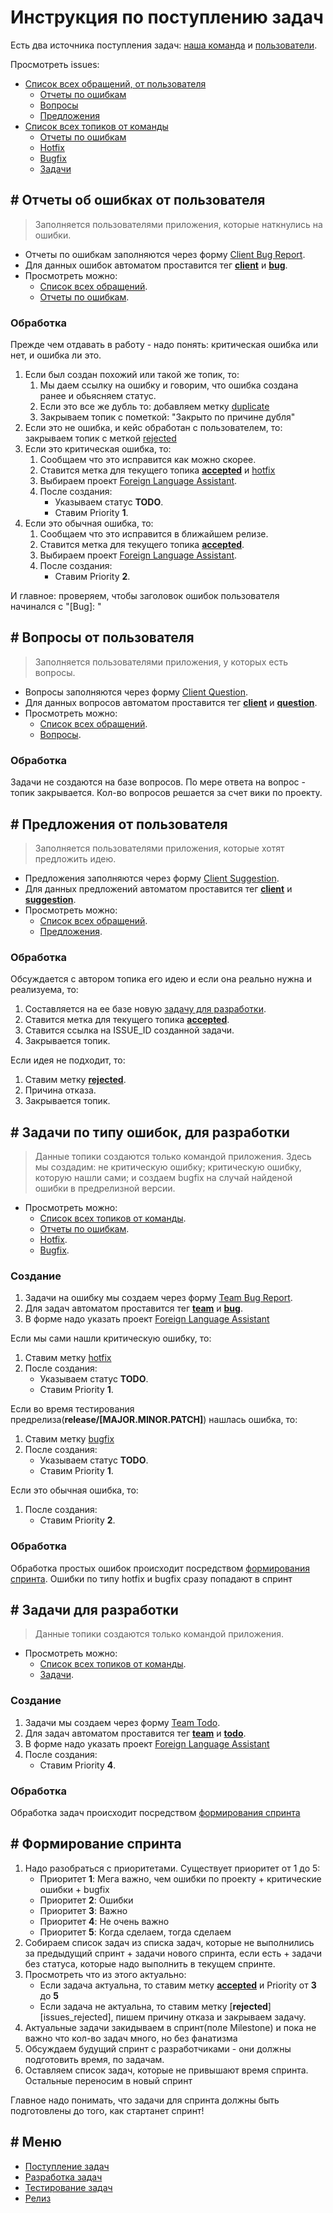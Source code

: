 [issues_by_client]: https://github.com/ManushovRodion/foreign-language-assistant/labels/client
[issues_by_client__type_bug]: https://github.com/ManushovRodion/app-help-translate/issues?q=is%3Aopen+label%3Aclient+label%3Abug
[issues_by_client__type_suggestion]: https://github.com/ManushovRodion/app-help-translate/issues?q=is%3Aopen+label%3Aclient+label%3Asuggestion
[issues_by_client__type_question]: https://github.com/ManushovRodion/app-help-translate/issues?q=is%3Aopen+label%3Aclient+label%3Aquestion
[issues_by_team]: https://github.com/ManushovRodion/foreign-language-assistant/labels/team
[issues_by_team__type_bug]: https://github.com/ManushovRodion/app-help-translate/issues?q=is%3Aopen+label%3Ateam+label%3Abug
[issues_by_team__type_bugfix]: https://github.com/ManushovRodion/app-help-translate/issues?q=is%3Aopen+label%3Ateam+label%3Abugfix
[issues_by_team__type_hotfix]: https://github.com/ManushovRodion/app-help-translate/issues?q=is%3Aopen+label%3Ateam+label%3Ahotfix
[issues_by_team__type_todo]: https://github.com/ManushovRodion/app-help-translate/issues?q=is%3Aopen+label%3Ateam+label%3Atodo
[issues_type_question]: https://github.com/ManushovRodion/foreign-language-assistant/labels/question
[issues_type_bug]: https://github.com/ManushovRodion/foreign-language-assistant/labels/bug
[issues_type_suggestion]: https://github.com/ManushovRodion/foreign-language-assistant/labels/suggestion
[issues_type_accepted]: https://github.com/ManushovRodion/foreign-language-assistant/labels/accepted
[issues_type_rejected]: https://github.com/ManushovRodion/foreign-language-assistant/labels/rejected
[issues_type_duplicate]: https://github.com/ManushovRodion/foreign-language-assistant/labels/duplicate
[issues_type_todo]: https://github.com/ManushovRodion/foreign-language-assistant/labels/todo
[issues_type_hotfix]: https://github.com/ManushovRodion/foreign-language-assistant/labels/hotfix
[issues_type_bugfix]: https://github.com/ManushovRodion/foreign-language-assistant/labels/bugfix
[form_by_client_template_bug]: https://github.com/ManushovRodion/foreign-language-assistant/issues/new?assignees=&labels=client%2Cbug&template=client_bug_report.yml
[form_by_client_template_suggestion]: https://github.com/ManushovRodion/foreign-language-assistant/issues/new?assignees=&labels=client%2Csuggestion&template=client_suggestion.yml
[form_by_client_template_question]: https://github.com/ManushovRodion/foreign-language-assistant/issues/new?assignees=&labels=client%2Cquestion&template=client_question.yml
[form_by_team_template_bug]: https://github.com/ManushovRodion/foreign-language-assistant/issues/new?assignees=&labels=team%2Cbug&template=team_bug_report.yml
[form_by_team_template_todo]: https://github.com/ManushovRodion/foreign-language-assistant/issues/new?assignees=&labels=team%2Ctodo&template=team_todo.yml
[project]: https://github.com/users/ManushovRodion/projects/6

# Инструкция по поступлению задач

Есть два источника поступления задач: [наша команда][issues_by_team] и [пользователи][issues_by_client].

Просмотреть issues:

- [Список всех обращений, от пользователя][issues_by_client]
  - [Отчеты по ошибкам][issues_by_client__type_bug]
  - [Вопросы][issues_by_client__type_question]
  - [Предложения][issues_by_client__type_suggestion]
- [Список всех топиков от команды][issues_by_team]
  - [Отчеты по ошибкам][issues_by_team__type_bug]
  - [Hotfix][issues_by_team__type_hotfix]
  - [Bugfix][issues_by_team__type_bugfix]
  - [Задачи][issues_by_team__type_todo]

## # Отчеты об ошибках от пользователя

> Заполняется пользователями приложения, которые наткнулись на ошибки.

- Отчеты по ошибкам заполняются через форму [Client Bug Report][form_by_client_template_bug].
- Для данных ошибок автоматом проставится тег [**client**][issues_by_client] и [**bug**][issues_type_bug].
- Просмотреть можно:
  - [Список всех обращений][issues_by_client].
  - [Отчеты по ошибкам][issues_by_client__type_bug].

### Обработка

Прежде чем отдавать в работу - надо понять: критическая ошибка или нет, и ошибка ли это.

1. Если был создан похожий или такой же топик, то:
   1. Мы даем ссылку на ошибку и говорим, что ошибка создана ранее и обьясняем статус.
   2. Если это все же дубль то: добавляем метку [duplicate][issues_type_duplicate]
   3. Закрываем топик с пометкой: "Закрыто по причине дубля"
2. Если это не ошибка, и кейс обработан с пользователем, то: закрываем топик с меткой [rejected][issues_type_rejected]
3. Если это критическая ошибка, то:
   1. Сообщаем что это исправится как можно скорее.
   2. Ставится метка для текущего топика [**accepted**][issues_type_accepted] и [hotfix][issues_type_hotfix]
   3. Выбираем проект [Foreign Language Assistant][project].
   4. После создания:
      - Указываем статус **TODO**.
      - Ставим Priority **1**.
4. Если это обычная ошибка, то:
   1. Сообщаем что это исправится в ближайшем релизе.
   2. Ставится метка для текущего топика [**accepted**][issues_type_accepted].
   3. Выбираем проект [Foreign Language Assistant][project].
   4. После создания:
      - Ставим Priority **2**.

И главное: проверяем, чтобы заголовок ошибок пользователя начинался с "[Bug]: "

## # Вопросы от пользователя

> Заполняется пользователями приложения, у которых есть вопросы.

- Вопросы заполняются через форму [Client Question][form_by_client_template_question].
- Для данных вопросов автоматом проставится тег [**client**][issues_by_client] и [**question**][issues_type_question].
- Просмотреть можно:
  - [Список всех обращений][issues_by_client].
  - [Вопросы][issues_by_client__type_question].

### Обработка

Задачи не создаются на базе вопросов. По мере ответа на вопрос - топик закрывается. Кол-во вопросов решается за счет вики по проекту.

## # Предложения от пользователя

> Заполняется пользователями приложения, которые хотят предложить идею.

- Предложения заполняются через форму [Client Suggestion][form_by_client_template_suggestion].
- Для данных предложений автоматом проставится тег [**client**][issues_by_client] и [**suggestion**][issues_type_question].
- Просмотреть можно:
  - [Список всех обращений][issues_by_client].
  - [Предложения][issues_by_client__type_suggestion].

### Обработка

Обсуждается с автором топика его идею и если она реально нужна и реализуема, то:

1. Составляется на ее базе новую [задачу для разработки](#-Задачи-для-разработки).
2. Ставится метка для текущего топика [**accepted**][issues_type_accepted].
3. Ставится ссылка на ISSUE_ID созданной задачи.
4. Закрывается топик.

Если идея не подходит, то:

1. Ставим метку [**rejected**][issues_type_rejected].
2. Причина отказа.
3. Закрывается топик.

## # Задачи по типу ошибок, для разработки

> Данные топики создаются только командой приложения.
> Здесь мы создадим: не критическую ошибку; критическую ошибку, которую нашли сами; и создаем bugfix на случай найденой ошибки в предрелизной версии.

- Просмотреть можно:
  - [Список всех топиков от команды][issues_by_team].
  - [Отчеты по ошибкам][issues_by_team__type_bug].
  - [Hotfix][issues_by_team__type_hotfix].
  - [Bugfix][issues_by_team__type_bugfix].

### Создание

1. Задачи на ошибку мы создаем через форму [Team Bug Report][form_by_team_template_bug].
2. Для задач автоматом проставится тег [**team**][issues_by_team] и [**bug**][issues_type_bug].
3. В форме надо указать проект [Foreign Language Assistant][project]

Если мы сами нашли критическую ошибку, то:

1. Ставим метку [hotfix][issues_type_hotfix]
2. После создания:
   - Указываем статус **TODO**.
   - Ставим Priority **1**.

Если во время тестирования предрелиза(**release/[MAJOR.MINOR.PATCH]**) нашлась ошибка, то:

1. Ставим метку [bugfix][issues_type_bugfix]
2. После создания:
   - Указываем статус **TODO**.
   - Ставим Priority **1**.

Если это обычная ошибка, то:

1. После создания:
   - Ставим Priority **2**.

### Обработка

Обработка простых ошибок происходит посредством [формирования спринта](#-Формирование-спринта). Ошибки по типу hotfix и bugfix сразу попадают в спринт

## # Задачи для разработки

> Данные топики создаются только командой приложения.

- Просмотреть можно:
  - [Список всех топиков от команды][issues_by_team].
  - [Задачи][issues_by_team__type_todo].

### Создание

1. Задачи мы создаем через форму [Team Todo][form_by_team_template_todo].
2. Для задач автоматом проставится тег [**team**][issues_by_team] и [**todo**][issues_type_todo].
3. В форме надо указать проект [Foreign Language Assistant][project]
4. После создания:
   - Ставим Priority **4**.

### Обработка

Обработка задач происходит посредством [формирования спринта](#-Формирование-спринта)

## # Формирование спринта

1. Надо разобраться с приоритетами. Существует приоритет от 1 до 5:
   - Приоритет **1**: Мега важно, чем ошибки по проекту + критические ошибки + bugfix
   - Приоритет **2**: Ошибки
   - Приоритет **3**: Важно
   - Приоритет **4**: Не очень важно
   - Приоритет **5**: Когда сделаем, тогда сделаем
2. Собираем список задач из списка задач, которые не выполнились за предыдущий спринт + задачи нового спринта, если есть + задачи без статуса, которые надо выполнить в текущем спринте.
3. Просмотреть что из этого актуально:
   - Если задача актуальна, то ставим метку [**accepted**][issues_type_accepted] и Priority от **3** до **5**
   - Если задача не актуальна, то ставим метку [**rejected**][issues_rejected], пишем причину отказа и закрываем задачу.
4. Актуальные задачи закидываем в спринт(поле Milestone) и пока не важно что кол-во задач много, но без фанатизма
5. Обсуждаем будущий спринт с разработчиками - они должны подготовить время, по задачам.
6. Оставляем список задач, которые не привышают время спринта. Остальные переносим в новый спринт

Главное надо понимать, что задачи для спринта должны быть подготовлены до того, как стартанет спринт!

## # Меню

- [Поступление задач](./analyst.md)
- [Разработка задач](./developer.md)
- [Тестирование задач](./tester.md)
- [Релиз](./releaser.md)
